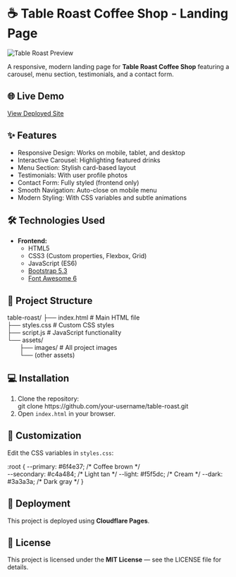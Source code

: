 <h1>☕ Table Roast Coffee Shop - Landing Page</h1>

  <div class="section">
    <img src="./assets/images/shop-image.png" alt="Table Roast Preview" class="preview-img">
    <p>A responsive, modern landing page for <strong>Table Roast Coffee Shop</strong> featuring a carousel, menu section, testimonials, and a contact form.</p>
  </div>

  <div class="section">
    <h2>🌐 Live Demo</h2>
    <p><a href="https://cofee-shope-landing-page.pages.dev/" target="_blank">View Deployed Site</a></p>
  </div>

  <div class="section">
    <h2>✨ Features</h2>
    <ul>
      <li>Responsive Design: Works on mobile, tablet, and desktop</li>
      <li>Interactive Carousel: Highlighting featured drinks</li>
      <li>Menu Section: Stylish card-based layout</li>
      <li>Testimonials: With user profile photos</li>
      <li>Contact Form: Fully styled (frontend only)</li>
      <li>Smooth Navigation: Auto-close on mobile menu</li>
      <li>Modern Styling: With CSS variables and subtle animations</li>
    </ul>
  </div>

  <div class="section">
    <h2>🛠️ Technologies Used</h2>
    <ul>
      <li><strong>Frontend:</strong>
        <ul>
          <li>HTML5</li>
          <li>CSS3 (Custom properties, Flexbox, Grid)</li>
          <li>JavaScript (ES6)</li>
          <li><a href="https://getbootstrap.com/" target="_blank">Bootstrap 5.3</a></li>
          <li><a href="https://fontawesome.com/" target="_blank">Font Awesome 6</a></li>
        </ul>
      </li>
    </ul>
  </div>

  <div class="section">
    <h2>📂 Project Structure</h2>
    <div class="code-block">
table-roast/
├── index.html          # Main HTML file<br>
├── styles.css          # Custom CSS styles<br>
├── script.js           # JavaScript functionality<br>
└── assets/<br>
  ├── images/           # All project images<br>
  └── (other assets)
    </div>
  </div>

  <div class="section">
    <h2>💻 Installation</h2>
    <ol>
      <li>Clone the repository:
        <div class="code-block">git clone https://github.com/your-username/table-roast.git</div>
      </li>
      <li>Open <code>index.html</code> in your browser.</li>
    </ol>
  </div>

  <div class="section">
    <h2>🎨 Customization</h2>
    <p>Edit the CSS variables in <code>styles.css</code>:</p>
    <div class="code-block">
:root {
  --primary: #6f4e37;    /* Coffee brown */</br>
  --secondary: #c4a484;  /* Light tan */
  --light: #f5f5dc;      /* Cream */
  --dark: #3a3a3a;       /* Dark gray */
}
    </div>
  </div>

  <div class="section">
    <h2>🚀 Deployment</h2>
    <p>This project is deployed using <strong>Cloudflare Pages</strong>.</p>
  </div>

  <div class="section">
    <h2>📄 License</h2>
    <p>This project is licensed under the <strong>MIT License</strong> — see the LICENSE file for details.</p>
  </div>
